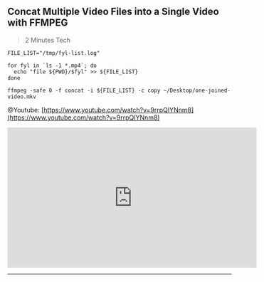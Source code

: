 ## Concat Multiple Video Files into a Single Video with FFMPEG

> 2 Minutes Tech

```
FILE_LIST="/tmp/fyl-list.log"

for fyl in `ls -1 *.mp4`; do
  echo "file ${PWD}/$fyl" >> ${FILE_LIST}
done

ffmpeg -safe 0 -f concat -i ${FILE_LIST} -c copy ~/Desktop/one-joined-video.mkv
```

@Youtube: [https://www.youtube.com/watch?v=9rrpQIYNnm8](https://www.youtube.com/watch?v=9rrpQIYNnm8)

<iframe width="560" height="315" src="https://www.youtube.com/embed/9rrpQIYNnm8" title="YouTube video player" frameborder="0" allow="accelerometer; autoplay; clipboard-write; encrypted-media; gyroscope; picture-in-picture" allowfullscreen></iframe>

---
